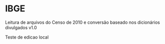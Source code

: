 # IBGE

Leitura de arquivos do Censo de 2010 e conversão baseado nos dicionários divulgados v1.0 

Teste de edicao local
